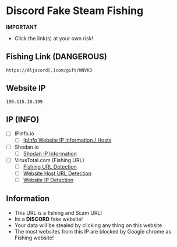 # Discord Fake Steam Fishing

**IMPORTANT**
- Click the link(s) at your own risk!

## Fishing Link (DANGEROUS)
```
https://dljscord[.]com/gift/WNVK3
```
## Website IP
```
190.115.18.199
```

## IP (INFO)
- [ ] IPinfo.io
    - [ ] [IpInfo Website IP Information / Hosts](https://ipinfo.io/190.115.18.199)

- [ ] Shodan.io
    - [ ] [Shodan IP Information](https://www.shodan.io/host/190.115.18.199)

- [ ] VirusTotal.com (Fishing URL)
    - [ ] [Fishing URL Detection](https://www.virustotal.com/gui/url/2284a62c1fc5f0d5277c69a1e44b3f7c6d14972f423519adb7af52f15876b4ac)
    - [ ] [Website Host URL Detection](https://www.virustotal.com/gui/url/d02f0dbb8093df65aff4738d57af1f4b603e73cef91ab8ff0215b9d42b2bfe54)
    - [ ] [Website IP Detection](https://www.virustotal.com/gui/url/23f5ea5ff305d41e51bc99fab32958f5aa93b99a399c7d6dd64abde5c46ee38d/detection)
 
## Information
- This URL is a fishing and Scam URL!
- Its a **DISCORD** fake website!
- Your data will be stealed by clicking any thing on this website
- The most websites from this IP are blocked by Google chrome as Fishing website!

